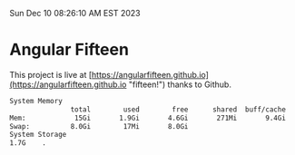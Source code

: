 Sun Dec 10 08:26:10 AM EST 2023

# Angular Fifteen


This project is live at [https://angularfifteen.github.io](https://angularfifteen.github.io "fifteen!") thanks to Github.

```bash
System Memory
               total        used        free      shared  buff/cache   available
Mem:            15Gi       1.9Gi       4.6Gi       271Mi       9.4Gi        13Gi
Swap:          8.0Gi        17Mi       8.0Gi
System Storage
1.7G	.
```
```bash
